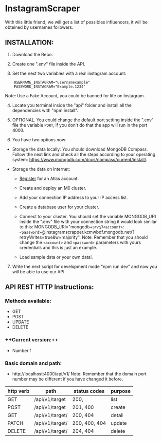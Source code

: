 # InstagramScraper
With this little friend, we will get a list of possibles influencers, it will be obteined by usernames followers.

##  INSTALLATION:
1. Download the Repo.

2. Create one ".env" file inside the API.

3. Set the next two variables with a real instagram account:

```
    USERNAME_INSTAGRAM="usernamexample"
    PASSWORD_INSTAGRAM="Example.1234"
```  
Note: Use a Fake Account, you could be banned for life on Instagram.
    
4. Locate you terminal inside the "api" folder and install all the dependencies with "npm install". 

5. OPTIONAL. You could change the default port setting inside the ".env" file the variable `PORT`, if you don't do that the app will run in the port 4000.

6. You have two options now: 
  + Storage the data locally: 
    You should download MongoDB Compass. Follow the next link and check all the steps according to your operating system: https://www.mongodb.com/docs/compass/current/install/.

  + Storage the data on Internet: 
    - [Register](https://www.mongodb.com/cloud/atlas/register) for an Atlas account. 

    - Create and deploy an M0 cluster.

    - Add your connection IP address to your IP access list.

    - Create a database user for your cluster.

    - Connect to your cluster. You should set the variable MONGODB_URI inside the ".env" file with your connection string it would look similar to this: 
        MONGODB_URI="mongodb+srv://`<account>`:`<password>`@instagramscrapper.kcmwbdf.mongodb.net/?retryWrites=true&w=majority".
    Note: Remember that you should change the  `<account>` and `<password>` parameters with yours credentials and this is just an example.

    - Load sample data or your own data!.    

7. Write the next script for development mode "npm run dev" and now you will be able to use our API.


## API REST HTTP Instructions:

### __Methods available:__ 
- GET
- POST
- UPDATE
- DELETE 

### ++Current version:++
- Number 1 

### Basic domain and path:
- http://localhost:4000/api/v1/
Note: Remember that the domain port number may be different if you have changed it before.



| http verb | path                 | status codes  | purpose |
| --------- | -------------------- | ------------- | ------- |
| GET       | /api/v1/target       | 200,          | list    |
| POST      | /api/v1/target       | 201, 400      | create  |
| GET       | /api/v1/target/<id>  | 200, 404      | detail  |
| PATCH     | /api/v1/target/<id>  | 200, 400, 404 | update  |
| DELETE    | /api/v1/target/<id>  | 204, 404      | delete  |
